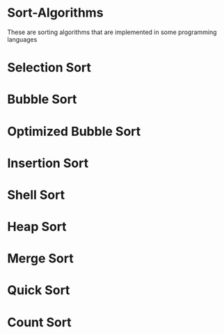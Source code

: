 # Sort-Algorithms
These are sorting algorithms that are implemented in some programming languages

# Selection Sort
# Bubble Sort
# Optimized Bubble Sort
# Insertion Sort
# Shell Sort
# Heap Sort
# Merge Sort
# Quick Sort
# Count Sort
